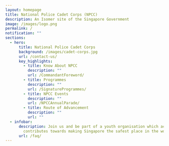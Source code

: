 ```yaml
---
layout: homepage
title: National Police Cadet Corps (NPCC)
description: An Isomer site of the Singapore Government
image: /images/logo.png
permalink: /
notification: ""
sections:
  - hero:
      title: National Police Cadet Corps
      background: /images/cadet-corps.jpg
      url: /contact-us/
      key_highlights:
        - title: Know About NPCC
          description: ""
          url: /CommandantForeword/
        - title: Programmes
          description: ""
          url: /SignatureProgrammes/
        - title: NPCC Events
          description: ""
          url: /NPCCAnnualParade/
        - title: Route of Advancement
          description: ""
          url: ""
  - infobar:
      description: Join us and be part of a youth organisation which actively
        contributes towards making Singapore the safest place in the world!
      url: /faq/
---
```

